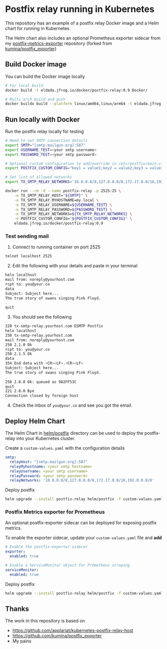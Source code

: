 # Postfix relay running in Kubernetes
This repository has an example of a postfix relay Docker image and a Helm chart for running in Kubernetes.

The Helm chart also includes an optional Prometheus exporter sidecar from my [postfix-metrics-exporter](https://github.com/eldada/postfix-metrics-exporter) repository (forked from [kumina/postfix_exporter](https://github.com/kumina/postfix_exporter))

## Build Docker image
You can build the Docker image locally
```bash
# For local build
docker build -t eldada.jfrog.io/docker/postfix-relay:0.9 Docker/

# Multi arch build and push
docker buildx build --platform linux/amd64,linux/arm64 -t eldada.jfrog.io/docker/postfix-relay:0.9 Docker/p --push
```

## Run locally with Docker
Run the postfix relay locally for testing
```bash
# Need to set SMTP connection details
export SMTP="[smtp.mailgun.org]:587"
export USERNAME_TEST=<your smtp username>
export PASSWORD_TEST=<your smtp password>

# Optional custom configuration to add/override in /etc/postfix/main.cf (delimited by a ";")
export POSTFIX_CUSTOM_CONFIG="key1 = value1;key2 = value2;key3 = value3"

# Set list of allowed networks
export TX_SMTP_RELAY_NETWORKS='10.0.0.0/8,127.0.0.0/8,172.17.0.0/16,192.0.0.0/8'

docker run --rm -d --name postfix-relay -p 2525:25 \
	-e TX_SMTP_RELAY_HOST="${SMTP}" \
	-e TX_SMTP_RELAY_MYHOSTNAME=my.local \
	-e TX_SMTP_RELAY_USERNAME=${USERNAME_TEST} \
	-e TX_SMTP_RELAY_PASSWORD=${PASSWORD_TEST} \
	-e TX_SMTP_RELAY_NETWORKS=${TX_SMTP_RELAY_NETWORKS} \
	-e POSTFIX_CUSTOM_CONFIG="${POSTFIX_CUSTOM_CONFIG}" \
	eldada.jfrog.io/docker/postfix-relay:0.9
```

### Test sending mail
1. Connect to running container on port 2525
```bash
telnet localhost 2525
```

2. Edit the following with your details and paste in your terminal
```bash
helo localhost
mail from: noreply@yourhost.com
rcpt to: you@your.co
data
Subject: Subject here...
The true story of swans singing Pink Floyd. 
.
quit
```

3. You should see the following
```bash
220 tx-smtp-relay.yourhost.com ESMTP Postfix
helo localhost
250 tx-smtp-relay.yourhost.com
mail from: noreply@yourhost.com
250 2.1.0 Ok
rcpt to: you@your.co
250 2.1.5 Ok
data
354 End data with <CR><LF>.<CR><LF>
Subject: Subject here...
The true story of swans singing Pink Floyd. 
.
250 2.0.0 Ok: queued as 982FF53C
quit
221 2.0.0 Bye
Connection closed by foreign host
```

4. Check the inbox of `you@your.co` and see you got the email.

## Deploy Helm Chart
The Helm Chart in [helm/postfix](helm/postfix) directory can be used to deploy the postfix-relay into your Kubernetes cluster.

Create a `custom-values.yaml` with the configuration details
```yaml
smtp:
  relayHost: "[smtp.mailgun.org]:587"
  relayMyhostname: <your smtp hostname>
  relayUsername: <your smtp username>
  relayPassword: <your smtp password>
  relayNetworks: '10.0.0.0/8,127.0.0.0/8,172.17.0.0/16,192.0.0.0/8'
```

Deploy postfix
```bash
helm upgrade --install postfix-relay helm/postfix -f custom-values.yaml
```

### Postfix Metrics exporter for Prometheus
An optional postfix-exporter sidecar can be deployed for exposing postfix metrics.

To enable the exporter sidecar, update your `custom-values.yaml` file and **add**
```yaml
# Enable the postfix-exporter sidecar
exporter:
  enabled: true

# Enable a ServiceMonitor object for Prometheus scraping
serviceMonitor:
  enabled: true
```

Deploy postfix
```bash
helm upgrade --install postfix-relay helm/postfix -f custom-values.yaml
```

## Thanks
The work in this repository is based on
- https://github.com/applariat/kubernetes-postfix-relay-host
- https://github.com/kumina/postfix_exporter
- My pains
